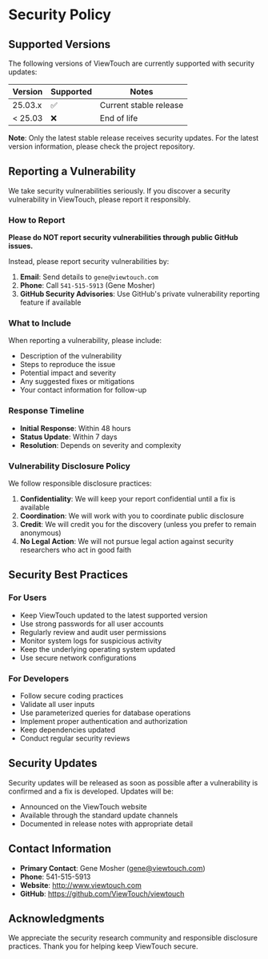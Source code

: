 # Security Policy

## Supported Versions

The following versions of ViewTouch are currently supported with security updates:

| Version | Supported          | Notes |
| ------- | ------------------ | ----- |
| 25.03.x | :white_check_mark: | Current stable release |
| < 25.03 | :x:                | End of life |

**Note**: Only the latest stable release receives security updates. For the latest version information, please check the project repository.

## Reporting a Vulnerability

We take security vulnerabilities seriously. If you discover a security vulnerability in ViewTouch, please report it responsibly.

### How to Report

**Please do NOT report security vulnerabilities through public GitHub issues.**

Instead, please report security vulnerabilities by:

1. **Email**: Send details to `gene@viewtouch.com`
2. **Phone**: Call `541-515-5913` (Gene Mosher)
3. **GitHub Security Advisories**: Use GitHub's private vulnerability reporting feature if available

### What to Include

When reporting a vulnerability, please include:

- Description of the vulnerability
- Steps to reproduce the issue
- Potential impact and severity
- Any suggested fixes or mitigations
- Your contact information for follow-up

### Response Timeline

- **Initial Response**: Within 48 hours
- **Status Update**: Within 7 days
- **Resolution**: Depends on severity and complexity

### Vulnerability Disclosure Policy

We follow responsible disclosure practices:

1. **Confidentiality**: We will keep your report confidential until a fix is available
2. **Coordination**: We will work with you to coordinate public disclosure
3. **Credit**: We will credit you for the discovery (unless you prefer to remain anonymous)
4. **No Legal Action**: We will not pursue legal action against security researchers who act in good faith

## Security Best Practices

### For Users

- Keep ViewTouch updated to the latest supported version
- Use strong passwords for all user accounts
- Regularly review and audit user permissions
- Monitor system logs for suspicious activity
- Keep the underlying operating system updated
- Use secure network configurations

### For Developers

- Follow secure coding practices
- Validate all user inputs
- Use parameterized queries for database operations
- Implement proper authentication and authorization
- Keep dependencies updated
- Conduct regular security reviews

## Security Updates

Security updates will be released as soon as possible after a vulnerability is confirmed and a fix is developed. Updates will be:

- Announced on the ViewTouch website
- Available through the standard update channels
- Documented in release notes with appropriate detail

## Contact Information

- **Primary Contact**: Gene Mosher (gene@viewtouch.com)
- **Phone**: 541-515-5913
- **Website**: http://www.viewtouch.com
- **GitHub**: https://github.com/ViewTouch/viewtouch

## Acknowledgments

We appreciate the security research community and responsible disclosure practices. Thank you for helping keep ViewTouch secure.
